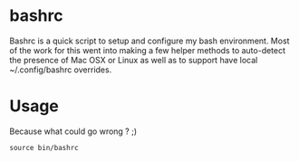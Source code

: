 # bashrc

Bashrc is a quick script to setup and configure my bash environment. Most of the work for this went into making a few helper methods to auto-detect the presence of Mac OSX or Linux as well as to support have local ~/.config/bashrc overrides.

# Usage

Because what could go wrong ? ;) 

`source bin/bashrc`

